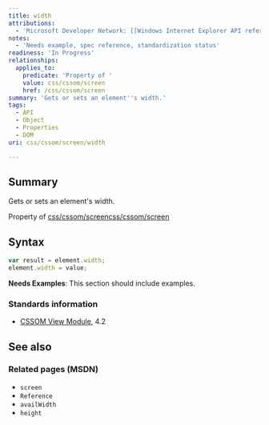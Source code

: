```yaml
---
title: width
attributions:
  - 'Microsoft Developer Network: [[Windows Internet Explorer API reference](http://msdn.microsoft.com/en-us/library/ie/hh828809%28v=vs.85%29.aspx) Article]'
notes:
  - 'Needs example, spec reference, standardization status'
readiness: 'In Progress'
relationships:
  applies_to:
    predicate: 'Property of '
    value: css/cssom/screen
    href: /css/cssom/screen
summary: 'Gets or sets an element''s width.'
tags:
  - API
  - Object
  - Properties
  - DOM
uri: css/cssom/screen/width

---
```

## <span>Summary</span>

Gets or sets an element's width.

Property of [css/cssom/screen](/css/cssom/screen)[css/cssom/screen](/css/cssom/screen)

## <span>Syntax</span>

``` js
var result = element.width;
element.width = value;
```

**Needs Examples**: This section should include examples.

### <span>Standards information</span>

-   [CSSOM View Module](http://go.microsoft.com/fwlink/p/?linkid=199793), 4.2

## <span>See also</span>

### <span>Related pages (MSDN)</span>

-   `screen`
-   `Reference`
-   `availWidth`
-   `height`

